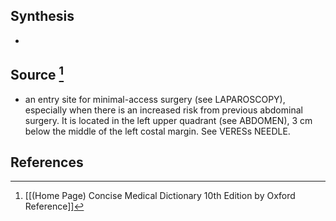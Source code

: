 ## Synthesis
- 
## Source [^1]
- an entry site for minimal-access surgery (see LAPAROSCOPY), especially when there is an increased risk from previous abdominal surgery. It is located in the left upper quadrant (see ABDOMEN), 3 cm below the middle of the left costal margin. See VERESs NEEDLE.
## References

[^1]: [[(Home Page) Concise Medical Dictionary 10th Edition by Oxford Reference]]
